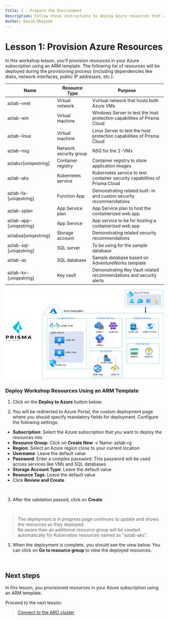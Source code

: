 ```yaml
---
Title: 1 - Prepare the Environment
Description: Follow these instructions to deploy Azure resources that we will use for the exercises in this workshop
Author: David Okeyode
---
```

# Lesson 1: Provision Azure Resources

In this workshop lesson, you'll provision resources in your Azure subscription using an ARM template.
The following list of resources will be deployed during the provisioning process (including dependencies like disks, network interfaces, public IP addresses, etc.):

Name | Resource Type | Purpose
-----| ------------- | -------
azlab-vnet | Virtual network | Vvirtual network that hosts both Azure VMs
azlab-win | Virtual machine | Windows Server to test the host protection capabilities of Prisma Cloud
azlab-linux | Virtual machine | Linux Server to test the host protection capabilities of Prisma Cloud
azlab-nsg | Network security group | NSG for the 2-VMs
azlabcr[uniqestring] | Container registry | Container registry to store application images
azlab-aks | Kubernetes service | Kubernetes service to test container security capabilities of Prisma Cloud
azlab-fa-[uniqestring] | Function App | Demonstrating related built-in and custom security recommendations
azlab-splan | App Service plan | App Service plan to host the containerized web app
azlab-app-[uniqestring] | App Service | App service to be for hosting a containerized web app
azlabsa[uniqestring] | Storage account | Demonstrating related security recommendations
azlab-sql-[uniqestring] | SQL server | To be using for the sample database
azlab-as | SQL database | Sample database based on AdventureWorks template
azlab-kv-[uniqestring] | Key vault | Demonstrating Key Vault related recommendations and security alerts

![lab-environment](../images/1-lab-environment.png)

### Deploy Workshop Resources Using an ARM Template
1. Click on the **Deploy to Azure** button below:

<a href="https://portal.azure.com/#create/Microsoft.Template/uri/https%3A%2F%2Fraw.githubusercontent.com%2Fdavidokeyode%2Fprismacloud-workshops-labs%2Fmain%2Fworkshops%2Fazure-cloud-workload-protection%2Ftemplate%2Fazlabtemplatedeploy.json" target="_blank"><images src="https://aka.ms/deploytoazurebutton"/></a>

2.	You will be redirected to Azure Portal, the custom deployment page where you should specify mandatory fields for deployment. Configure the following settings:
* **Subscription**: Select the Azure subscription that you want to deploy the resources into
* **Resource Group**: Click on **Create New** → Name: azlab-rg
* **Region**: Select an Azure region close to your current location
* **Username**: Leave the default value
* **Password**: Enter a complex password. This password will be used across services like VMs and SQL databases
* **Storage Account Type**: Leave the default value
* **Resource Tags**: Leave the default value
* Click **Review and Create**
<br>
<images src="../images/1-template-parameter.png?raw=true">

3. After the validation passed, click on **Create**
<br>
<images src="../images/1-template-validation.png?raw=true">

> The *deployment is in progress* page continues to update and shows the resources as they deployed.  
> Be aware than an additional resource group will be created automatically for Kubernetes resources named as "azlab-aks".<br>

<images src="../images/1-template-deployment-progress?raw=true">

3. When the deployment is complete, you should see the view below. You can click on **Go to resource group** to view the deployed resources.
<br>
<images src="../images/1-template-deployment-complete?raw=true">

## Next steps

In this lesson, you provisioned resources in your Azure subscription using an ARM template.

Proceed to the next lesson:
> [Connect to the ARO cluster](2-connect-aro-cluster.md)
